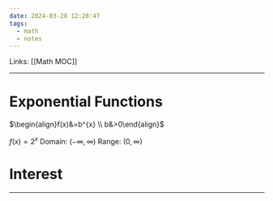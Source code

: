 ```yaml
---
date: 2024-03-28 12:28:47
tags:
  - math
  - notes
---
```

Links: [[Math MOC]]

---
# Exponential Functions
$\begin{align}f(x)&=b^{x} \\ b&>0\end{align}$

$f(x)=2^{x}$
Domain: $(-\infty, \infty)$
Range: $(0, \infty)$

# Interest


---
